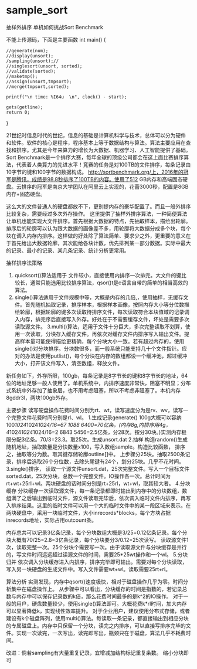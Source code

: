# sample_sort
抽样外排序
单机如何挑战Sort Benchmark

不能上传源码，下面是主要函数
int main() {

	//generate(num);
	//display(unsort);
	/sampling(unsort);//
	//singlesort(unsort, sorted);
	//validate(sorted);
	//maketmp();
	//assign(unsort,tmpsort);
	//merge(tmpsort,sorted);

	printf("\n time: %I64u  \n", clock() - start);

	gets(getline);
	return 0;
}


21世纪时信息时代的世纪，信息的基础是计算机科学与技术，总体可以分为硬件和软件。软件的核心是程序，程序基本上等于数据结构与算法。算法主要应用在查找和排序。尤其是今年来算力的增长为大数据、机器学习、人工智能提供了基础。
Sort Benchmark是一个排序大赛，每年全球的顶级公司都会在这上面比赛排序算法，代表着人类算力的先进水平！竞赛的任务是对100TB的文件排序，每条记录由10字节的键和100字节的数据构成。
http://sortbenchmark.org/上，2016年的冠军是腾讯，成绩是98.8秒排序了100TB的内容。使用了512 GB内存和高端固态硬盘。云排序的冠军是南京大学团队在阿里云上实现的，花蕾3000秒，配置是8GB内存+固态硬盘。

这么大的文件普通人的硬盘都放不下，更别提内存的豪华配置了。而且一般外排序比较复杂，需要经过多次外存操作。
这里提供了抽样外排序算法，一种简便算法让单机也能实现大文件排序。首先根据大数据的特点，先抽取样本，描绘出轮廓。排序后的轮廓可以认为跟大数据的画像差不多，用轮廓将大数据分成多个块，每个块在调入内存内排序。这样做的好处除了算法简单、要求少之外，更重要的意义在于首先给出大数据轮廓，其次能给各块计数，优先排列某一部分数据。实际中最大的记录、最小的记录、某几条记录、统计分析更常用。

抽样排序法策略
1. quicksort()算法适用于 文件较小，直接使用内排序一次排完。大文件的键比较长，通常只能选用比较排序算法，qsor()t是c语言自带的简单的相当高效的算法。
2. single()算法适用于文件规模中等，大概是内存的几倍,，使用抽样，无缓存文件。首先随机抽取记录，排序样本，根据样本画像，按照内存大小等分位数描绘轮廓，根据轮廓的键多次读取待排序文件，每次读取符合本块值域的记录调入内存，排完序后直接写入外存。好处在于不需要缓存文件，坏处是需要多次读取源文件。
3.multi()算法，适用于文件十分巨大，多次完整读取不划算，使用一次读取，分块存入缓存文件。再依次对缓存文件内排序写入输出文件。提高样本量可能使得描绘更精确，每个分块大小一致。若有超过内存的，使用single()对分块排序。分块数很多，而一般系统只能支持几十个文件指针。应对的办法是使用putlist()，每个分块在内存的数组都设一个缓冲池，超过缓冲大小，打开该文件写入，清空数组，释放文件。

新任务如下，外存所限，100gb，每条记录是8字节长的键和8字节长的地址，64位的地址足够一般人使用了。单机系统中，内排序速度非常快，阻塞不明显；分布式系统中外存加了抽象层，也不用考虑阻塞，所以不考虑非阻塞了。本机内存8gddr3l，两块100gb外存。

主要步骤
读写硬盘操作花费时间分别为rt、wt，读写速度分为是rv、wv，读写一个完整文件花费时间分别是rl、wl。
1.生成记录generate()
100g大概可以容纳100*1024*1024*1024/16=67 1088 6400=70亿条。(内存8g,内排序用4g，4*1024*1024*1024/16=2 6843 5456=2.5亿条，分28次。按分30块。)实测内存极限分配3亿条。70/3=23.3。取25次。生成unsort.dat
2.抽样
构造random()生成随机地址，抽取数量是分快数量x100，写入数组sample。构造比较函数，
排序之，抽取等分为数。取其键存储轮廓outline[]中。
上步骤分25块。抽取2500条记录，排序后选取26个分位数，去除头尾键有24个，划分25块。几乎不花时间。
3.single()排序，
读取一个源文件unsort.dat，25次完整文件。写入一个目标文件sorted.dat，25次分块，总数一个完整文件。IO操作各一次。总计时间为rt+wt+25rl+wl。两块硬盘的话时间分别是rt+25rl，wt+wl，取其较大者。
4.分块缓存
分块缓存一次读取源文件，每一条记录都即时输出到内存中的分块数组，数组满了之后输出到临时文件，源文件读取完毕后，依次调入临时文件内排序，再写入排序结果。这里的临时文件可以用一个大的临时文件中的某一段区域来表示。在两块硬盘中，采用一块临时文件，大小inrecords*blocks，每个方块占据inrecords地址，实际占用outcount条。

内存总共可以记录3亿条记录，每个分块数组大概是3/25=0.12亿条记录。每个分块大概有70/25=2.8=3亿条记录，每个分块要分3/0.12=25次读写。
读取源文件1次，读取完整一次。25个分块个需要写一次。由于读取源文件与分块缓存是并行的，写文件时间远远超过读源文件的时间，需要25*25wt操作和一个wl。
5.分块归并
依次调入分块缓存进入内排序，排序完毕即可输出。需要对每个分块读取，写入另一块硬盘的生成文件中。写入文件需要wt+wl。读取需要25rt+rl。

算法分析
实测发现，内存中qsort()速度极快，相对于磁盘操作几乎为零。时间分析集中在磁盘操作上。
从步骤中可以看出，分块缓存的时间是指数的，若记录总数与内存中可以保存记录数的k倍，那么花费时间最多的是k^2的IO操作。
对于一般的用户，硬盘数量较少，使用single()算法即可。大概花费k*rl时间，加大内存可以显著降低k，实现线性效率提升。
对于企业用户，建议使用分布式存储，或者建设有k个磁盘阵列，使用multi()算法。每读取一条记录，都直接输出到相应分块的专属磁盘上。内存中只保留一个分块，读完之内排序，可以直接写排序完毕的文件。实现一次读完，一次写出，读完即写出，瓶颈只在于磁盘，算法几乎不耗费时间。

改进：倘若sampling有大量重复记录，宜增减加结构标记重复条数。
缩小分块即可
